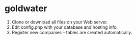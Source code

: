 # goldwater

1. Clone or download all files on your Web server.
2. Edit config.php with your database and hosting info.
3. Register new companies - tables are created automatically.
